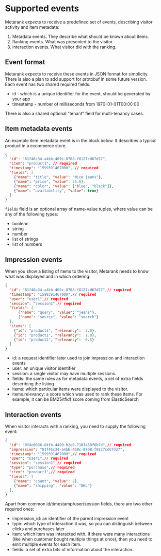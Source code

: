 # Supported events

Metarank expects to receive a predefined set of events, describing visitor activity and item metadata:
1. Metadata events. They describe what should be known about items.
2. Ranking events. What was presented to the visitor.
3. Interaction events. What visitor did with the ranking.

## Event format

Metarank expects to receive these events in JSON format for simplicity. There is also a plan to add support for protobuf
in some future version. Each event has two shared required fields:
* id - which is a unique identifier for the event, should be generated by your app
* timestamp - number of milliseconds from 1970-01-01T00:00:00

There is also a shared optional "tenant" field for multi-tenancy cases.

## Item metadata events

An example item metadata event is in the block below. It describes a typical product in a ecommerce store.
```json
{
  "id": "81f46c34-a4bb-469c-8708-f8127cd67d27",
  "item": "product1", // required
  "timestamp": "1599391467000", // required
  "fields": [
    {"name": "title", "value": "Nice jeans"},
    {"name": "price", "value": 25.0},
    {"name": "color", "value": ["blue", "black"]},
    {"name": "availability", "value": true}
  ]
}
```

`fields` field is an optional array of name-value tuples, where value can be any of the following types:
* boolean
* string
* number
* list of strings
* list of numbers

## Impression events

When you show a listing of items to the visitor, Metarank needs to know what was displayed and in which ordering:

```json
{
  "id": "81f46c34-a4bb-469c-8708-f8127cd67d27",// required
  "timestamp": "1599391467000",// required
  "user": "user1",// required
  "session": "session1",// required
  "fields": [
      {"name": "query", "value": "jeans"},
      {"name": "source", "value": "search"}
  ],
  "items": [
    {"id": "product3", "relevancy":  2.0},
    {"id": "product1", "relevancy":  1.0},
    {"id": "product2", "relevancy":  0.5} 
  ]
}
```

* id: a request identifier later used to join impression and interaction events
* user: an unique visitor identifier
* session: a single visitor may have multiple sessions.
* fields: the same rules as for metadata events, a set of extra fields describing the listing
* items: which particular items were displayed to the visitor.
* items.relevancy: a score which was used to rank these items. For example, it can be BM25/tfidf score coming from ElasticSearch


## Interaction events

When visitor interacts with a ranking, you need to supply the following event:

```json
{
  "id": "0f4c0036-04fb-4409-b2c6-7163a59f6b7d",// required
  "impression": "81f46c34-a4bb-469c-8708-f8127cd67d27",
  "timestamp": "1599391467000",// required
  "user": "user1",// required
  "session": "session1",// required
  "type": "purchase",// required
  "item": "product1",// required
  "fields": [
    {"name": "count", "value": 2},
    {"name": "shipping", "value": "DHL"}
  ],
}
```

Apart from common id/timestamp/user/session fields, there are two other required ones:
* impression_id: an identifier of the parent impression event
* type: which type of interaction it was, so you can distinguish between clicks and purchases later
* item: which item was interacted with. If there were many interactions (like when customer bought multiple things at once),
   then you need to emit multiple events for each item.
* fields: a set of extra bits of information about the interaction.